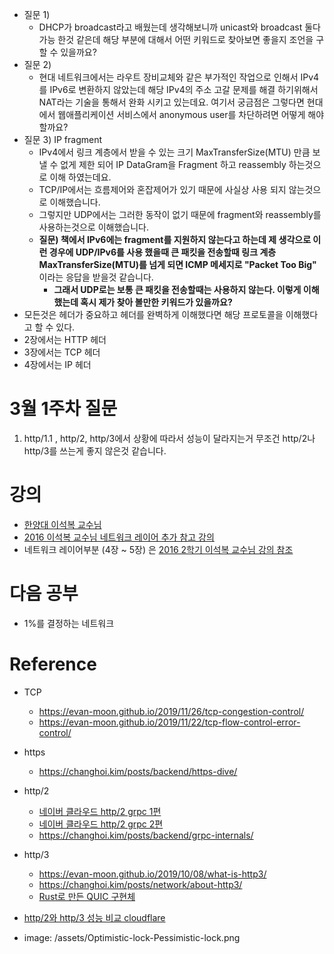 
- 질문 1)
	- DHCP가 broadcast라고 배웠는데 생각해보니까 unicast와 broadcast 둘다 가능 한것 같은데 해당 부분에 대해서 어떤 키워드로 찾아보면 좋을지 조언을 구할 수 있을까요?
- 질문 2)
	- 현대 네트워크에서는 라우트 장비교체와 같은 부가적인 작업으로 인해서 IPv4를 IPv6로 변환하지 않았는데 해당 IPv4의 주소 고갈 문제를 해결 하기위해서 NAT라는 기술을 통해서 완화 시키고 있는데요. 여기서 궁금점은 그렇다면 현대에서 웹애플리케이션 서비스에서 anonymous user를 차단하려면 어떻게 해야 할까요?
- 질문 3) IP fragment
	- IPv4에서 링크 계층에서 받을 수 있는 크기 MaxTransferSize(MTU) 만큼 보낼 수 없게 제한 되어 IP DataGram을 Fragment 하고 reassembly 하는것으로 이해 하였는데요.
	- TCP/IP에서는 흐름제어와 혼잡제어가 있기 때문에 사실상 사용 되지 않는것으로 이해했습니다.
	- 그렇지만 UDP에서는 그러한 동작이 없기 때문에 fragment와 reassembly를 사용하는것으로 이해했습니다.
	- **질문) 책에서 IPv6에는 fragment를 지원하지 않는다고 하는데 제 생각으로 이런 경우에 UDP/IPv6를 사용 했을때 큰 패킷을 전송할때 링크 계층 MaxTransferSize(MTU)를 넘게 되면 ICMP 메세지로 "Packet Too Big"**  이라는 응답을 받을것 같습니다.
	    - **그래서 UDP로는 보통 큰 패킷을 전송할때는 사용하지 않는다. 이렇게 이해했는데 혹시 제가 찾아 볼만한 키워드가 있을까요?**
- 모든것은 헤더가 중요하고 헤더를 완벽하게 이해했다면 해당 프로토콜을 이해했다고 할 수 있다.
- 2장에서는 HTTP 헤더
- 3장에서는 TCP 헤더
- 4장에서는 IP 헤더

# 3월 1주차 질문

1. http/1.1 , http/2, http/3에서 상황에 따라서 성능이 달라지는거 무조건 http/2나 http/3를 쓰는게 좋지 않은것 같습니다.

# 강의

- [한양대 이석복 교수님](http://www.kocw.net/home/cview.do?cid=6b984f376cfb8f70) 
- [2016 이석복 교수님 네트워크 레이어 추가 참고 강의](http://www.kocw.net/home/cview.do?cid=0458b5381aa336dc) 
- 네트워크 레이어부분 (4장 ~ 5장) 은 [2016 2학기 이석복 교수님 강의 참조](http://www.kocw.net/home/cview.do?cid=0458b5381aa336dc) 

# 다음 공부

- 1%를 결정하는 네트워크

# Reference

- TCP
	- https://evan-moon.github.io/2019/11/26/tcp-congestion-control/
	- https://evan-moon.github.io/2019/11/22/tcp-flow-control-error-control/
- https
	- https://changhoi.kim/posts/backend/https-dive/
- http/2
	- [네이버 클라우드 http/2 grpc 1편](https://medium.com/naver-cloud-platform/nbp-%EA%B8%B0%EC%88%A0-%EA%B2%BD%ED%97%98-%EC%8B%9C%EB%8C%80%EC%9D%98-%ED%9D%90%EB%A6%84-grpc-%EA%B9%8A%EA%B2%8C-%ED%8C%8C%EA%B3%A0%EB%93%A4%EA%B8%B0-1-39e97cb3460) 
	- [네이버 클라우드 http/2 grpc 2편](https://medium.com/naver-cloud-platform/nbp-%EA%B8%B0%EC%88%A0-%EA%B2%BD%ED%97%98-%EC%8B%9C%EB%8C%80%EC%9D%98-%ED%9D%90%EB%A6%84-grpc-%EA%B9%8A%EA%B2%8C-%ED%8C%8C%EA%B3%A0%EB%93%A4%EA%B8%B0-2-b01d390a7190) 
	- https://changhoi.kim/posts/backend/grpc-internals/
- http/3
	- https://evan-moon.github.io/2019/10/08/what-is-http3/
	- https://changhoi.kim/posts/network/about-http3/
	- [Rust로 만든 QUIC 구현체](https://github.com/cloudflare/quiche) 
- [http/2와 http/3 성능 비교 cloudflare](https://blog.cloudflare.com/http-3-vs-http-2/) 


- image: /assets/Optimistic-lock-Pessimistic-lock.png